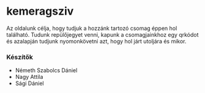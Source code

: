 # kemeragsziv
Az oldalunk célja, hogy tudjuk a hozzánk tartozó csomag éppen hol található.
Tudunk repülőjegyet venni, kapunk a csomagjainkhoz egy qrkódot és azalapján tudjunk nyomonkövetni azt, hogy hol járt utoljára és mikor.

### Készítők
- Németh Szabolcs Dániel
- Nagy Attila
- Sági Dániel
